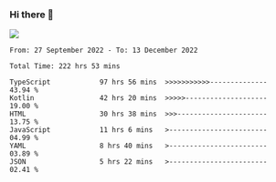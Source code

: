 ### Hi there 👋

<!--<a href="https://github.com/search?o=desc&q=author%3Abushiyi&s=committer-date&type=Commits">-->
<!--    <img align="center" height = "178" src="https://github-readme-stats.vercel.app/api?username=bushiyi&count_private=true&show_icons=true&theme=noctis_minimus&hide=contribs&include_all_commits=true" />-->
<!--</a>-->
<!--<a href="https://github.com/bushiyi?tab=repositories">-->
<!--    <img align="center" height = "178" src="https://github-readme-stats.vercel.app/api/top-langs/?username=bushiyi&count_private=true&theme=noctis_minimus" />-->
<!--</a>-->
 
<!-- [![Ashutosh's github activity graph](https://activity-graph.herokuapp.com/graph?username=bushiyi&theme=react&bg_color=1B2932&point=698B69&line=698B69)](https://github.com/ashutosh00710/github-readme-activity-graph)
 -->


![](https://raw.githubusercontent.com/bushiyi/bushiyi/master/assets/github-contribution-grid-snake.svg)

<!--START_SECTION:waka-->

```text
From: 27 September 2022 - To: 13 December 2022

Total Time: 222 hrs 53 mins

TypeScript            97 hrs 56 mins  >>>>>>>>>>>--------------   43.94 %
Kotlin                42 hrs 20 mins  >>>>>--------------------   19.00 %
HTML                  30 hrs 38 mins  >>>----------------------   13.75 %
JavaScript            11 hrs 6 mins   >------------------------   04.99 %
YAML                  8 hrs 40 mins   >------------------------   03.89 %
JSON                  5 hrs 22 mins   >------------------------   02.41 %
```

<!--END_SECTION:waka-->

